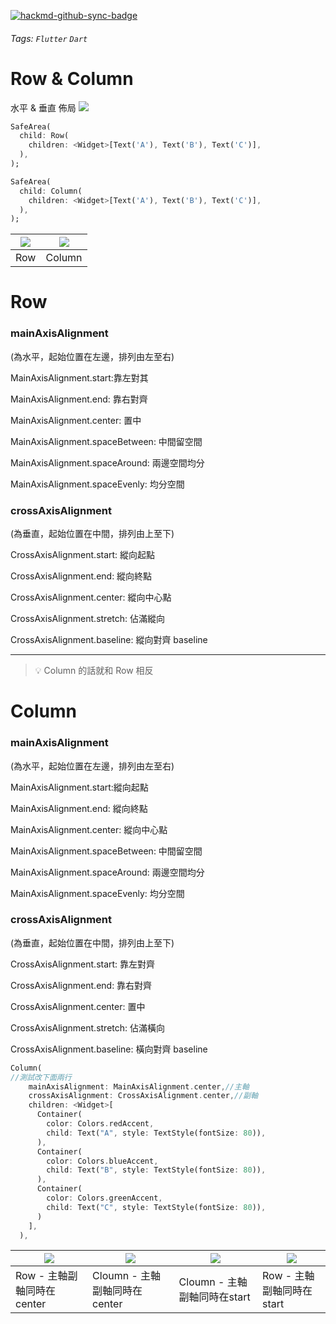 [![hackmd-github-sync-badge](https://hackmd.io/epCtheh6Qg6WbSESx9_3Wg/badge)](https://hackmd.io/epCtheh6Qg6WbSESx9_3Wg)
###### Tags: `Flutter` `Dart`
# Row & Column 
水平 & 垂直 佈局
![](https://i.imgur.com/STl26ns.png)


```dart
SafeArea(
  child: Row(
    children: <Widget>[Text('A'), Text('B'), Text('C')],
  ),
);
```

```dart
SafeArea(
  child: Column(
    children: <Widget>[Text('A'), Text('B'), Text('C')],
  ),
);
```

| ![](https://i.imgur.com/3vdTEda.jpg)| ![](https://i.imgur.com/fJUA4jw.jpg)|
| -------- | -------- |
| Row    | Column   |

 

# Row

### mainAxisAlignment


(為水平，起始位置在左邊，排列由左至右)

MainAxisAlignment.start:靠左對其

MainAxisAlignment.end: 靠右對齊

MainAxisAlignment.center: 置中

MainAxisAlignment.spaceBetween: 中間留空間

MainAxisAlignment.spaceAround: 兩邊空間均分

MainAxisAlignment.spaceEvenly: 均分空間

### crossAxisAlignment


(為垂直，起始位置在中間，排列由上至下)

CrossAxisAlignment.start: 縱向起點

CrossAxisAlignment.end: 縱向終點

CrossAxisAlignment.center: 縱向中心點

CrossAxisAlignment.stretch: 佔滿縱向

CrossAxisAlignment.baseline: 縱向對齊 baseline

---

>💡 Column 的話就和 Row 相反

# Column

### mainAxisAlignment


(為水平，起始位置在左邊，排列由左至右)

MainAxisAlignment.start:縱向起點

MainAxisAlignment.end: 縱向終點

MainAxisAlignment.center: 縱向中心點

MainAxisAlignment.spaceBetween: 中間留空間

MainAxisAlignment.spaceAround: 兩邊空間均分

MainAxisAlignment.spaceEvenly: 均分空間

### crossAxisAlignment

(為垂直，起始位置在中間，排列由上至下)

CrossAxisAlignment.start: 靠左對齊

CrossAxisAlignment.end: 靠右對齊

CrossAxisAlignment.center: 置中

CrossAxisAlignment.stretch: 佔滿橫向

CrossAxisAlignment.baseline: 橫向對齊 baseline

```dart
Column(
//測試改下面兩行
    mainAxisAlignment: MainAxisAlignment.center,//主軸
    crossAxisAlignment: CrossAxisAlignment.center,//副軸
    children: <Widget>[
      Container(
        color: Colors.redAccent,
        child: Text("A", style: TextStyle(fontSize: 80)),
      ),
      Container(
        color: Colors.blueAccent,
        child: Text("B", style: TextStyle(fontSize: 80)),
      ),
      Container(
        color: Colors.greenAccent,
        child: Text("C", style: TextStyle(fontSize: 80)),
      )
    ],
  ),
```
| <img src="https://i.imgur.com/ljEq9cJ.png">  |<img src="https://i.imgur.com/wmLmWcX.png"> | <img src="https://i.imgur.com/bWkJSPX.png"> | <img src="https://i.imgur.com/krlSy5d.png"> |
| -------- | -------- | --- | -------- |
| Row - 主軸副軸同時在center    | Cloumn - 主軸副軸同時在center     | Cloumn - 主軸副軸同時在start     |Row - 主軸副軸同時在start

